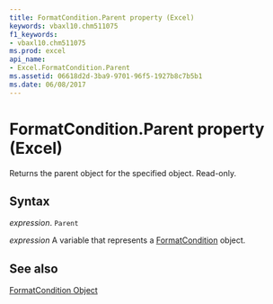 ```yaml
---
title: FormatCondition.Parent property (Excel)
keywords: vbaxl10.chm511075
f1_keywords:
- vbaxl10.chm511075
ms.prod: excel
api_name:
- Excel.FormatCondition.Parent
ms.assetid: 06618d2d-3ba9-9701-96f5-1927b8c7b5b1
ms.date: 06/08/2017
---
```



# FormatCondition.Parent property (Excel)

Returns the parent object for the specified object. Read-only.


## Syntax

 _expression_. `Parent`

 _expression_ A variable that represents a [FormatCondition](Excel.FormatCondition.md) object.


## See also


[FormatCondition Object](Excel.FormatCondition.md)

